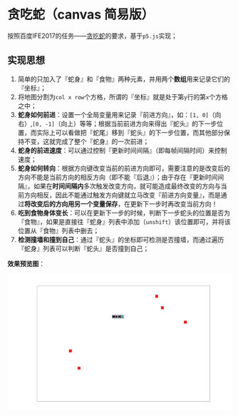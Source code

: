 # 贪吃蛇（canvas 简易版）

按照百度IFE2017的任务——[贪吃蛇](http://ife.baidu.com/2017/course/detail/id/31)的要求，基于`p5.js`实现；

## 实现思想

1. 简单的只加入了『蛇身』和『食物』两种元素，并用两个**数组**用来记录它们的『坐标』；
2. 将地图分割为`col x row`个方格，所谓的『坐标』就是处于第`y`行的第`x`个方格之中；
3. **蛇身如何前进**：设置一个全局变量用来记录『前进方向』，如：`[1, 0]`（向右）,`[0, -1]`（向上）等等；根据当前前进方向来得出『蛇头』的下一步位置，而实际上可以看做把『蛇尾』移到『蛇头』的下一步位置，而其他部分保持不变，这就完成了整个『蛇身』的一次前进；
4. **蛇身的前进速度**：可以通过控制『更新时间间隔』（即每帧间隔时间）来控制速度；
5. **蛇身如何转向**：根据方向键改变当前的前进方向即可，需要注意的是改变后的方向不能是当前方向的相反方向（即不能『后退』）；由于存在『更新时间间隔』，如果在**时间间隔内**多次触发改变方向，就可能造成最终改变的方向与当前方向相反，因此不能通过触发方向键就立马改变『前进方向变量』，而是通过**将改变后的方向用另一个变量保存**，在更新下一步时再改变当前方向！
6. **吃到食物身体变长**：可以在更新下一步的时候，判断下一步蛇头的位置是否为『食物』，如果是直接往『蛇身』列表中添加（`unshift`）该位置即可，并将该位置从『食物』列表中删去；
7. **检测撞墙和撞到自己**：通过『蛇头』的坐标即可检测是否撞墙，而通过遍历『蛇身』列表可以判断『蛇头』是否撞到自己；



**效果预览图**：

![snake](snake.gif)